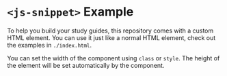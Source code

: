 # `<js-snippet>` Example

To help you build your study guides, this repository comes with a custom HTML element. You can use it just like a normal HTML element, check out the examples in `./index.html`.

You can set the width of the component using `class` or `style`. The height of the element will be set automatically by the component.
